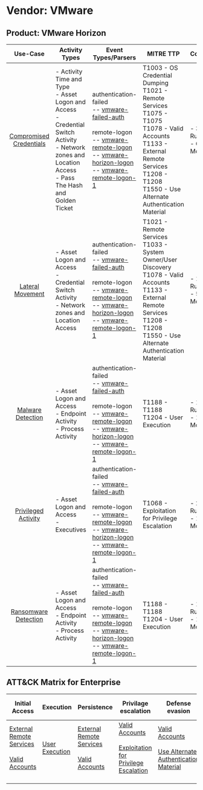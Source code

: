 Vendor: VMware
==============
Product: VMware Horizon
-----------------------
|                                 Use-Case                                  | Activity Types                                                                                                                                                    | Event Types/Parsers                                                                                                                                                                                                                                                                                                                                                         | MITRE TTP                                                                                                                                                                                                     | Content                    |
|:-------------------------------------------------------------------------:| ----------------------------------------------------------------------------------------------------------------------------------------------------------------- | --------------------------------------------------------------------------------------------------------------------------------------------------------------------------------------------------------------------------------------------------------------------------------------------------------------------------------------------------------------------------- | ------------------------------------------------------------------------------------------------------------------------------------------------------------------------------------------------------------- | -------------------------- |
| [Compromised Credentials](../UseCases/usecase_compromised_credentials.md) | - Activity Time  and Type<br>- Asset Logon and Access<br>- Credential Switch Activity<br>- Network zones and Location Access<br>- Pass The Hash and Golden Ticket |  authentication-failed<br> -- [vmware-failed-auth](../Parsers/parserContent_vmware-failed-auth.md)<br><br> remote-logon<br> -- [vmware-remote-logon](../Parsers/parserContent_vmware-remote-logon.md)<br> -- [vmware-horizon-logon](../Parsers/parserContent_vmware-horizon-logon.md)<br> -- [vmware-remote-logon-1](../Parsers/parserContent_vmware-remote-logon-1.md)<br> | T1003 - OS Credential Dumping<br>T1021 - Remote Services<br>T1075 - T1075<br>T1078 - Valid Accounts<br>T1133 - External Remote Services<br>T1208 - T1208<br>T1550 - Use Alternate Authentication Material<br> |  - 31 Rules<br> - 6 Models |
|        [Lateral Movement](../UseCases/usecase_lateral_movement.md)        | - Asset Logon and Access<br>- Credential Switch Activity<br>- Network zones and Location Access                                                                   |  authentication-failed<br> -- [vmware-failed-auth](../Parsers/parserContent_vmware-failed-auth.md)<br><br> remote-logon<br> -- [vmware-remote-logon](../Parsers/parserContent_vmware-remote-logon.md)<br> -- [vmware-horizon-logon](../Parsers/parserContent_vmware-horizon-logon.md)<br> -- [vmware-remote-logon-1](../Parsers/parserContent_vmware-remote-logon-1.md)<br> | T1021 - Remote Services<br>T1033 - System Owner/User Discovery<br>T1078 - Valid Accounts<br>T1133 - External Remote Services<br>T1208 - T1208<br>T1550 - Use Alternate Authentication Material<br>            |  - 19 Rules<br> - 5 Models |
|       [Malware Detection](../UseCases/usecase_malware_detection.md)       | - Asset Logon and Access<br>- Endpoint Activity<br>- Process Activity                                                                                             |  authentication-failed<br> -- [vmware-failed-auth](../Parsers/parserContent_vmware-failed-auth.md)<br><br> remote-logon<br> -- [vmware-remote-logon](../Parsers/parserContent_vmware-remote-logon.md)<br> -- [vmware-horizon-logon](../Parsers/parserContent_vmware-horizon-logon.md)<br> -- [vmware-remote-logon-1](../Parsers/parserContent_vmware-remote-logon-1.md)<br> | T1188 - T1188<br>T1204 - User Execution<br>                                                                                                                                                                   |  - 10 Rules<br> - 1 Models |
|     [Privileged Activity](../UseCases/usecase_privileged_activity.md)     | - Asset Logon and Access<br>- Executives                                                                                                                          |  authentication-failed<br> -- [vmware-failed-auth](../Parsers/parserContent_vmware-failed-auth.md)<br><br> remote-logon<br> -- [vmware-remote-logon](../Parsers/parserContent_vmware-remote-logon.md)<br> -- [vmware-horizon-logon](../Parsers/parserContent_vmware-horizon-logon.md)<br> -- [vmware-remote-logon-1](../Parsers/parserContent_vmware-remote-logon-1.md)<br> | T1068 - Exploitation for Privilege Escalation<br>                                                                                                                                                             |  - 2 Rules<br> - 1 Models  |
|    [Ransomware Detection](../UseCases/usecase_ransomware_detection.md)    | - Asset Logon and Access<br>- Endpoint Activity<br>- Process Activity                                                                                             |  authentication-failed<br> -- [vmware-failed-auth](../Parsers/parserContent_vmware-failed-auth.md)<br><br> remote-logon<br> -- [vmware-remote-logon](../Parsers/parserContent_vmware-remote-logon.md)<br> -- [vmware-horizon-logon](../Parsers/parserContent_vmware-horizon-logon.md)<br> -- [vmware-remote-logon-1](../Parsers/parserContent_vmware-remote-logon-1.md)<br> | T1188 - T1188<br>T1204 - User Execution<br>                                                                                                                                                                   |  - 10 Rules<br> - 1 Models |

ATT&CK Matrix for Enterprise
----------------------------
| Initial Access                                                                                                                                   | Execution                                                           | Persistence                                                                                                                                      | Privilage escalation                                                                                                                                          | Defense evasion                                                                                                                                               | Credential Access                                                          | Discovery                                                                        | Lateral Movement                                                                                                                                               | Collection | Command and Control | Exfiltration | Impact |
| ------------------------------------------------------------------------------------------------------------------------------------------------ | ------------------------------------------------------------------- | ------------------------------------------------------------------------------------------------------------------------------------------------ | ------------------------------------------------------------------------------------------------------------------------------------------------------------- | ------------------------------------------------------------------------------------------------------------------------------------------------------------- | -------------------------------------------------------------------------- | -------------------------------------------------------------------------------- | -------------------------------------------------------------------------------------------------------------------------------------------------------------- | ---------- | ------------------- | ------------ | ------ |
| [External Remote Services](https://attack.mitre.org/techniques/T1133)<br><br>[Valid Accounts](https://attack.mitre.org/techniques/T1078)<br><br> | [User Execution](https://attack.mitre.org/techniques/T1204)<br><br> | [External Remote Services](https://attack.mitre.org/techniques/T1133)<br><br>[Valid Accounts](https://attack.mitre.org/techniques/T1078)<br><br> | [Valid Accounts](https://attack.mitre.org/techniques/T1078)<br><br>[Exploitation for Privilege Escalation](https://attack.mitre.org/techniques/T1068)<br><br> | [Valid Accounts](https://attack.mitre.org/techniques/T1078)<br><br>[Use Alternate Authentication Material](https://attack.mitre.org/techniques/T1550)<br><br> | [OS Credential Dumping](https://attack.mitre.org/techniques/T1003)<br><br> | [System Owner/User Discovery](https://attack.mitre.org/techniques/T1033)<br><br> | [Remote Services](https://attack.mitre.org/techniques/T1021)<br><br>[Use Alternate Authentication Material](https://attack.mitre.org/techniques/T1550)<br><br> |            |                     |              |        |